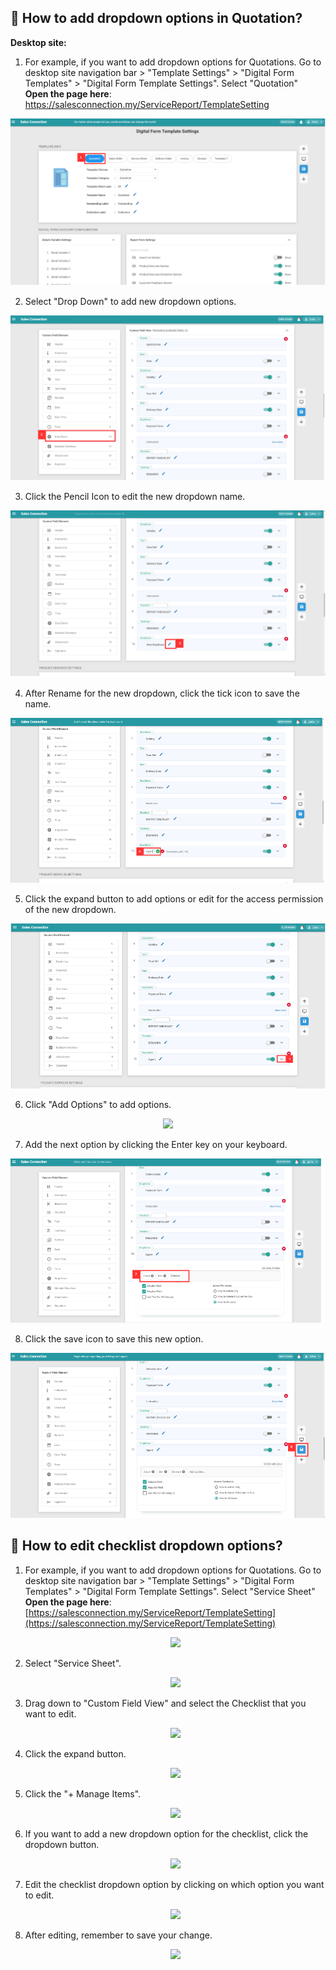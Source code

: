 ## 🔽 How to add dropdown options in Quotation?

**Desktop site:**<br>

1. For example, if you want to add dropdown options for Quotations. Go to desktop site navigation bar > "Template Settings" > "Digital Form Templates" > "Digital Form Template Settings". Select "Quotation"<br>
   **Open the page here**: https://salesconnection.my/ServiceReport/TemplateSetting

<p align="center">
    <img src="img/Dropdown_options_in_Quotation_1.png">
  </p>

2. Select "Drop Down" to add new dropdown options. 

<p align="center">
    <img src="img/Dropdown_options_in_Quotation_2.png">
  </p>
  
3. Click the Pencil Icon to edit the new dropdown name.

<p align="center">
    <img src="img/Dropdown_options_in_Quotation_3.png">
  </p>
  
4. After Rename for the new dropdown, click the tick icon to save the name.

<p align="center">
    <img src="img/Dropdown_options_in_Quotation_4.png">
  </p>
  
5. Click the expand button to add options or edit for the access permission of the new dropdown.

<p align="center">
    <img src="img/Dropdown_options_in_Quotation_5.png">
  </p>
  
6. Click "Add Options" to add options.

<p align="center">
    <img src="img/Dropdown _options_in_Quotation_6.png">
  </p>
  
7. Add the next option by clicking the Enter key on your keyboard.

<p align="center">
    <img src="img/Dropdown_options_in_Quotation_7.png">
  </p>
  
8. Click the save icon to save this new option.

<p align="center">
    <img src="img/Dropdown_options_in_Quotation_8.png">
  </p>
  
## 🔑 How to edit checklist dropdown options?

1. For example, if you want to add dropdown options for Quotations. Go to desktop site navigation bar > "Template Settings" > "Digital Form Templates" > "Digital Form Template Settings". Select "Service Sheet"<br>
   **Open the page here**: [https://salesconnection.my/ServiceReport/TemplateSetting](https://salesconnection.my/ServiceReport/TemplateSetting)<br>

   <p align="center">
    <img src="img/How_to_edit_checklist_options_step_1.png">
   </p>

2. Select "Service Sheet".<br>

   <p align="center">
    <img src="img/How_to_edit_checklist_options_step_2.png">
   </p>

3. Drag down to "Custom Field View" and select the Checklist that you want to edit.<br>

   <p align="center">
    <img src="img/How_to_edit_checklist_options_step_3.png">
   </p>

4. Click the expand button.<br>

   <p align="center">
    <img src="img/How_to_edit_checklist_options_step_4.png">
   </p>

5. Click the "+ Manage Items".<br>

   <p align="center">
    <img src="img/How_to_edit_checklist_options_step_5.png">
   </p>

6. If you want to add a new dropdown option for the checklist, click the dropdown button.<br>

   <p align="center">
    <img src="img/How_to_edit_checklist_options_step_6.png">
   </p>

7. Edit the checklist dropdown option by clicking on which option you want to edit.<br>

   <p align="center">
    <img src="img/How_to_edit_checklist_options_step_7.png">
   </p>

8. After editing, remember to save your change.<br>

   <p align="center">
    <img src="img/How_to_edit_checklist_options_step_8.png">
   </p>
   
   <br>
